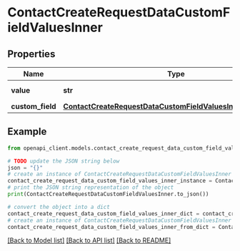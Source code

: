 # ContactCreateRequestDataCustomFieldValuesInner


## Properties

Name | Type | Description | Notes
------------ | ------------- | ------------- | -------------
**value** | **str** | The value of the CustomFieldValue. | 
**custom_field** | [**ContactCreateRequestDataCustomFieldValuesInnerCustomField**](ContactCreateRequestDataCustomFieldValuesInnerCustomField.md) |  | 

## Example

```python
from openapi_client.models.contact_create_request_data_custom_field_values_inner import ContactCreateRequestDataCustomFieldValuesInner

# TODO update the JSON string below
json = "{}"
# create an instance of ContactCreateRequestDataCustomFieldValuesInner from a JSON string
contact_create_request_data_custom_field_values_inner_instance = ContactCreateRequestDataCustomFieldValuesInner.from_json(json)
# print the JSON string representation of the object
print(ContactCreateRequestDataCustomFieldValuesInner.to_json())

# convert the object into a dict
contact_create_request_data_custom_field_values_inner_dict = contact_create_request_data_custom_field_values_inner_instance.to_dict()
# create an instance of ContactCreateRequestDataCustomFieldValuesInner from a dict
contact_create_request_data_custom_field_values_inner_from_dict = ContactCreateRequestDataCustomFieldValuesInner.from_dict(contact_create_request_data_custom_field_values_inner_dict)
```
[[Back to Model list]](../README.md#documentation-for-models) [[Back to API list]](../README.md#documentation-for-api-endpoints) [[Back to README]](../README.md)


